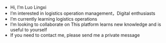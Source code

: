 - Hi, I’m Luo Lingxi
- I’m interested in logistics operation management，Digital enthusiasts
- I’m currently learning logistics operations
- I’m looking to collaborate on This platform learns new knowledge and is useful to yourself
- If you need to contact me, please send me a private message

<!---
LUOLINGXI/LUOLINGXI is a ✨ special ✨ repository because its `README.md` (this file) appears on your GitHub profile.
You can click the Preview link to take a look at your changes.
--->
